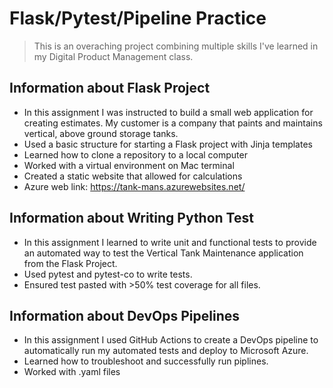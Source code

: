 # Flask/Pytest/Pipeline Practice
> This is an overaching project combining multiple skills I've learned in my Digital Product Management class. 

## Information about Flask Project
- In this assignment I was instructed to build a small web application for creating estimates. My customer is a company that paints and maintains vertical, above ground storage tanks. 
- Used a basic structure for starting a Flask project with Jinja templates
- Learned how to clone a repository to a local computer
- Worked with a virtual environment on Mac terminal
- Created a static website that allowed for calculations
- Azure web link: https://tank-mans.azurewebsites.net/

## Information about Writing Python Test 
- In this assignment I learned to write unit and functional tests to provide an automated way to test the Vertical Tank Maintenance application from the Flask Project.   
- Used pytest and pytest-co to write tests.
- Ensured test pasted with >50% test coverage for all files.

## Information about DevOps Pipelines 
- In this assignment I used GitHub Actions to create a DevOps pipeline to automatically run my automated tests and deploy to Microsoft Azure.
- Learned how to troubleshoot and successfully run piplines.
- Worked with .yaml files
